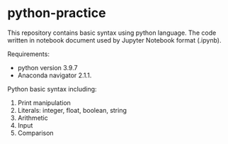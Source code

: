 # python-practice
This repository contains basic syntax using python language.  The code written in notebook document used by Jupyter Notebook format (.ipynb).
  
Requirements:
- python version 3.9.7 
- Anaconda navigator 2.1.1.
  
Python basic syntax including:
1. Print manipulation
2. Literals: integer, float, boolean, string
3. Arithmetic
4. Input
5. Comparison

